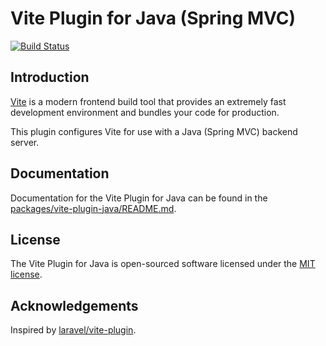 # Vite Plugin for Java (Spring MVC)

<a href="https://github.com/benny123tw/vite-plugin-java/actions"><img src="https://github.com/benny123tw/vite-plugin-java/actions/workflows/ci.yml/badge.svg" alt="Build Status"></a>

## Introduction

[Vite](https://vitejs.dev) is a modern frontend build tool that provides an extremely fast development environment and bundles your code for production.

This plugin configures Vite for use with a Java (Spring MVC) backend server.

## Documentation

Documentation for the Vite Plugin for Java can be found in the [packages/vite-plugin-java/README.md](packages/vite-plugin-java/README.md).

## License

The Vite Plugin for Java is open-sourced software licensed under the [MIT license](LICENSE).

## Acknowledgements

Inspired by [laravel/vite-plugin](https://github.com/laravel/vite-plugin).

